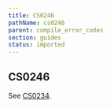```yaml
---
title: CS0246
pathName: cs0246
parent: compile_error_codes
section: guides
status: imported
---
```


## CS0246

See [CS0234](cs0234).
